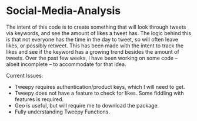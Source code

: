 # Social-Media-Analysis
The intent of this code is to create something that will look through tweets via keywords, and see the amount of likes a tweet has. 
The logic behind this is that not everyone has the time in the day to tweet, so will often leave likes, or possibly retweet. 
This has been made with the intent to track the likes and see if the keyword has a growing trend besides the amount of tweets. 
Over the past few weeks, I have been working on some code – albeit incomplete – to accommodate for that idea. 

Current Issues:
- Tweepy requires authentication/product keys, which I will need to get.
- Tweepy does not have a feature to check for likes. Some fiddling with features is required.
- Geo is useful, but will require me to download the package.
- Fully understanding Tweepy Functions.
